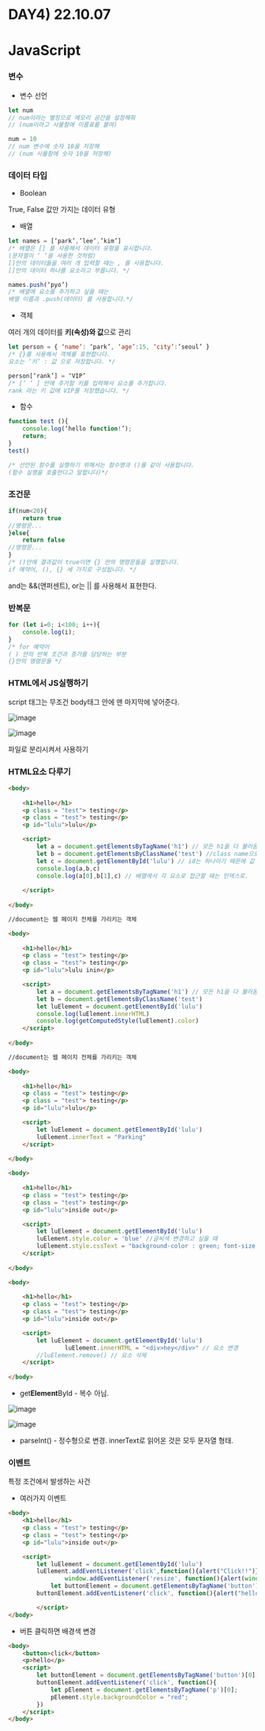 # DAY4) 22.10.07

# JavaScript

### 변수

- 변수 선언

```jsx
let num
// num이라는 별칭으로 메모리 공간을 설정해줘
// (num이라고 사물함에 이름표를 붙여)
```

```jsx
num = 10
// num 변수에 숫자 10을 저장해
// (num 사물함에 숫자 10을 저장해)
```

### 데이터 타입

- Boolean

True, False 값만 가지는 데이터 유형

- 배열

```jsx
let names = [‘park’,’lee’,’kim’]
/* 배열은 [] 를 사용해서 데이터 유형을 표시합니다. 
(문자열이 ‘ ‘을 사용한 것처럼)
[]안의 데이터들을 여러 개 입력할 때는 , 를 사용합니다.
[]안의 데이터 하나를 요소라고 부릅니다. */

names.push(‘pyo’)
/* 배열에 요소를 추가하고 싶을 때는
배열 이름과 .push(데이터) 를 사용합니다.*/
```

- 객체

여러 개의 데이터를 **키(속성)와 값**으로 관리

```jsx
let person = { ‘name’: ‘park’, ‘age’:15, ‘city’:’seoul’ }
/* {}를 사용해서 객체를 표현합니다.
요소는 ‘키’ : 값 으로 저장합니다. */ 

person[‘rank’] = ‘VIP’
/* [‘ ‘ ] 안에 추가할 키를 입력해서 요소를 추가합니다.
rank 라는 키 값에 VIP를 저장했습니다. */ 
```

- 함수

```jsx
function test (){
	console.log(‘hello function!’);
	return;
}
test() 

/* 선언된 함수를 실행하기 위해서는 함수명과 ()를 같이 사용합니다.
(함수 실행을 호출한다고 말합니다)*/
```

### 조건문

```jsx
if(num<20){
	return true 
//명령문... 
}else{
	return false 
//명령문...
}
/* ()안에 결과값이 true이면 {} 안의 명령문들을 실행합니다.
if 예약어, (), {} 세 가지로 구성됩니다. */ 
```

and는 &&(앤퍼센트), or는 || 를 사용해서 표현한다. 

### 반복문

```jsx
for (let i=0; i<100; i++){ 
	console.log(i);
}
/* for 예약어
( ) 안의 반복 조건과 증가를 담당하는 부분
{}안의 명령문들 */
```

### HTML에서 JS실행하기

script 태그는 무조건 body태그 안에 맨 마지막에 넣어준다.

![image](https://user-images.githubusercontent.com/95389515/194595210-3f202105-1aa7-452c-9406-efa46a0d54b3.png)

![image](https://user-images.githubusercontent.com/95389515/194595285-159ebcaa-2781-4d00-8ce3-54e04c7f1422.png)

파일로 분리시켜서 사용하기

### HTML요소 다루기

```html
<body>
    
    <h1>hello</h1>
    <p class = "test"> testing</p>
    <p class = "test"> testing</p>
    <p id="lulu">lulu</p> 

    <script>
        let a = document.getElementsByTagName('h1') // 모든 h1을 다 불러옴. 배열의 형태. 
        let b = document.getElementsByClassName('test') //class name으로 불러옴. 배열 반환.
        let c = document.getElementById('lulu') // id는 하나이기 때문에 값 자체로 저장. 
        console.log(a,b,c)
        console.log(a[0],b[1],c) // 배열에서 각 요소로 접근할 때는 인덱스로.
    
    </script>
    
</body>

//document는 웹 페이지 전체를 가리키는 객체 
```

```html
<body>
    
    <h1>hello</h1>
    <p class = "test"> testing</p>
    <p class = "test"> testing</p>
    <p id="lulu">lulu inin</p> 

    <script>
        let a = document.getElementsByTagName('h1') // 모든 h1을 다 불러옴. 배열의 형태. 
        let b = document.getElementsByClassName('test')
        let luElement = document.getElementById('lulu')
        console.log(luElement.innerHTML)
        console.log(getComputedStyle(luElement).color)
    </script>
    
</body>

//document는 웹 페이지 전체를 가리키는 객체 
```

```html
<body>
    
    <h1>hello</h1>
    <p class = "test"> testing</p>
    <p class = "test"> testing</p>
    <p id="lulu">lulu</p> 

    <script>
        let luElement = document.getElementById('lulu')
        luElement.innerText = "Parking" 
    </script>
    
</body>
```

```html
<body>
    
    <h1>hello</h1>
    <p class = "test"> testing</p>
    <p class = "test"> testing</p>
    <p id="lulu">inside out</p> 

    <script>
        let luElement = document.getElementById('lulu')
        luElement.style.color = 'blue' //글씨색 변경하고 싶을 때 
        luElement.style.cssText = "background-color : green; font-size:20px;" // 여러개를 동시에 변경할 때 
    </script>
    
</body>
```

```html
<body>
    
    <h1>hello</h1>
    <p class = "test"> testing</p>
    <p class = "test"> testing</p>
    <p id="lulu">inside out</p> 

    <script>
        let luElement = document.getElementById('lulu')
				luElement.innerHTML = "<div>hey</div>" // 요소 변경
        //luElement.remove() // 요소 삭제 
    </script>
    
</body>
```

- get**Element**ById - 복수 아님.


![image](https://user-images.githubusercontent.com/95389515/194595352-29733853-9c56-4b61-8980-2e83e623557e.png)

![image](https://user-images.githubusercontent.com/95389515/194595407-86d92d67-2cf4-47fa-afef-59d3c985ec50.png)

- parseInt() - 정수형으로 변경. innerText로 읽어온 것은 모두 문자열 형태.


### 이벤트

특정 조건에서 발생하는 사건 

- 여러가지 이벤트

```html
<body>
    <h1>hello</h1>
    <p class = "test"> testing</p>
    <p class = "test"> testing</p>
    <p id="lulu">inside out</p> 

    <script>
        let luElement = document.getElementById('lulu')
        luElement.addEventListener('click',function(){alert("Click!!")}) // 클릭할 때 
				window.addEventListener('resize', function(){alert(window.innerWidth)}) //윈도우 사이즈 변경할 때 
		    let buttonElement = document.getElementsByTagName('button')[0]
        buttonElement.addEventListener('click', function(){alert("hello!")}) // 버튼 클릭하면 알림. 

		</script>
</body>
```

- 버튼 클릭하면 배경색 변경

```html
<body>
    <button>click</button>
    <p>hello</p>
    <script>
        let buttonElement = document.getElementsByTagName('button')[0];
        buttonElement.addEventListener('click', function(){
            let pElement = document.getElementsByTagName('p')[0];
            pElement.style.backgroundColor = "red";
        })
    </script>
</body>
```
